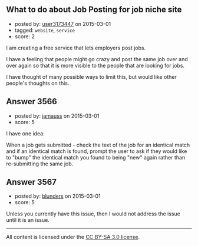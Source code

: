## What to do about Job Posting for job niche site

- posted by: [user3173447](https://stackexchange.com/users/3826796/user3173447) on 2015-03-01
- tagged: `website`, `service`
- score: 2

<p>I am creating a free service that lets employers post jobs.</p>

<p>I have a feeling that people might go crazy and post the same job over and over again so that it is more visible to the people that are looking for jobs. </p>

<p>I have thought of many possible ways to limit this, but would like other people's thoughts on this.</p>



## Answer 3566

- posted by: [jamauss](https://stackexchange.com/users/48435/jamauss) on 2015-03-01
- score: 5

<p>I have one idea:</p>

<p>When a job gets submitted - check the text of the job for an identical match and if an identical match is found, prompt the user to ask if they would like to "bump" the identical match you found to being "new" again rather than re-submitting the same job.</p>



## Answer 3567

- posted by: [blunders](https://stackexchange.com/users/216182/blunders) on 2015-03-01
- score: 5

<p>Unless you currently have this issue, then I would not address the issue until it is an issue.</p>




---

All content is licensed under the [CC BY-SA 3.0 license](https://creativecommons.org/licenses/by-sa/3.0/).
